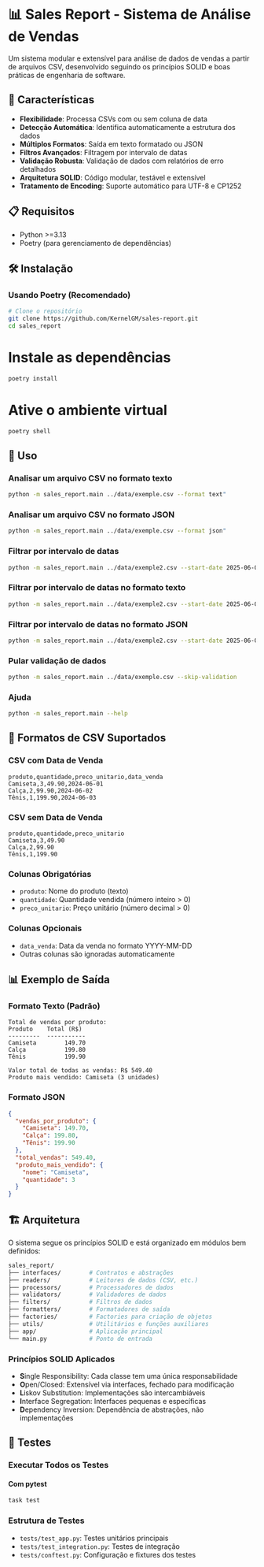 # 📊 Sales Report - Sistema de Análise de Vendas

Um sistema modular e extensível para análise de dados de vendas a partir de arquivos CSV, desenvolvido seguindo os princípios SOLID e boas práticas de engenharia de software.

## 🚀 Características

- **Flexibilidade**: Processa CSVs com ou sem coluna de data
- **Detecção Automática**: Identifica automaticamente a estrutura dos dados
- **Múltiplos Formatos**: Saída em texto formatado ou JSON
- **Filtros Avançados**: Filtragem por intervalo de datas
- **Validação Robusta**: Validação de dados com relatórios de erro detalhados
- **Arquitetura SOLID**: Código modular, testável e extensível
- **Tratamento de Encoding**: Suporte automático para UTF-8 e CP1252

## 📋 Requisitos

- Python >=3.13
- Poetry (para gerenciamento de dependências)

## 🛠️ Instalação

### Usando Poetry (Recomendado)

```bash
# Clone o repositório
git clone https://github.com/KernelGM/sales-report.git
cd sales_report
```

# Instale as dependências
```bash
poetry install
```
# Ative o ambiente virtual
```bash
poetry shell
```


## 📖 Uso

### Analisar um arquivo CSV no formato texto

```bash
python -m sales_report.main ../data/exemple.csv --format text"
```

### Analisar um arquivo CSV no formato JSON

```bash
python -m sales_report.main ../data/exemple.csv --format json"
```

### Filtrar por intervalo de datas

```bash
python -m sales_report.main ../data/exemple2.csv --start-date 2025-06-01 --end-date 2025-06-02 --format text
```

### Filtrar por intervalo de datas no formato texto

```bash
python -m sales_report.main ../data/exemple2.csv --start-date 2025-06-01 --end-date 2025-06-02 --format text
```

### Filtrar por intervalo de datas no formato JSON

```bash
python -m sales_report.main ../data/exemple2.csv --start-date 2025-06-01 --end-date 2025-06-02 --format json
```


###  Pular validação de dados

```bash
python -m sales_report.main ../data/exemple.csv --skip-validation
```

### Ajuda

```bash
python -m sales_report.main --help
```

## 📁 Formatos de CSV Suportados

### CSV com Data de Venda

```csv
produto,quantidade,preco_unitario,data_venda
Camiseta,3,49.90,2024-06-01
Calça,2,99.90,2024-06-02
Tênis,1,199.90,2024-06-03
```

### CSV sem Data de Venda

```csv
produto,quantidade,preco_unitario
Camiseta,3,49.90
Calça,2,99.90
Tênis,1,199.90
```

### Colunas Obrigatórias

- `produto`: Nome do produto (texto)
- `quantidade`: Quantidade vendida (número inteiro > 0)
- `preco_unitario`: Preço unitário (número decimal > 0)

### Colunas Opcionais

- `data_venda`: Data da venda no formato YYYY-MM-DD
- Outras colunas são ignoradas automaticamente

## 📊 Exemplo de Saída

### Formato Texto (Padrão)

```
Total de vendas por produto:
Produto    Total (R$)
---------  -----------
Camiseta        149.70
Calça           199.80
Tênis           199.90

Valor total de todas as vendas: R$ 549.40
Produto mais vendido: Camiseta (3 unidades)
```

### Formato JSON

```json
{
  "vendas_por_produto": {
    "Camiseta": 149.70,
    "Calça": 199.80,
    "Tênis": 199.90
  },
  "total_vendas": 549.40,
  "produto_mais_vendido": {
    "nome": "Camiseta",
    "quantidade": 3
  }
}
```

## 🏗️ Arquitetura

O sistema segue os princípios SOLID e está organizado em módulos bem definidos:

```bash
sales_report/
├── interfaces/        # Contratos e abstrações
├── readers/           # Leitores de dados (CSV, etc.)
├── processors/        # Processadores de dados
├── validators/        # Validadores de dados
├── filters/           # Filtros de dados
├── formatters/        # Formatadores de saída
├── factories/         # Factories para criação de objetos
├── utils/             # Utilitários e funções auxiliares
├── app/               # Aplicação principal
└── main.py            # Ponto de entrada
```

### Princípios SOLID Aplicados

- **S**ingle Responsibility: Cada classe tem uma única responsabilidade
- **O**pen/Closed: Extensível via interfaces, fechado para modificação
- **L**iskov Substitution: Implementações são intercambiáveis
- **I**nterface Segregation: Interfaces pequenas e específicas
- **D**ependency Inversion: Dependência de abstrações, não implementações

## 🧪 Testes

### Executar Todos os Testes

#### Com pytest
```bash
task test
```

### Estrutura de Testes

- `tests/test_app.py`: Testes unitários principais
- `tests/test_integration.py`: Testes de integração
- `tests/conftest.py`: Configuração e fixtures dos testes

